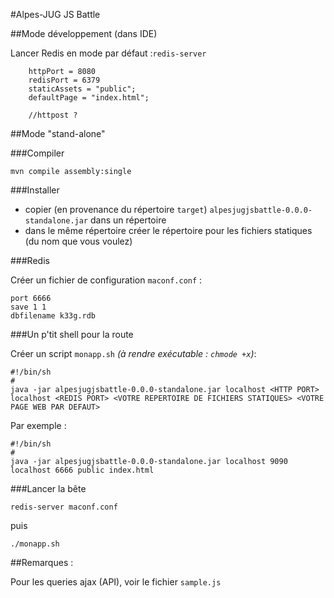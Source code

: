 #Alpes-JUG JS Battle

##Mode développement (dans IDE)

Lancer Redis en mode par défaut :`redis-server`

        httpPort = 8080
        redisPort = 6379
        staticAssets = "public";
        defaultPage = "index.html";
        
        //httpost ?


##Mode "stand-alone"

###Compiler

    mvn compile assembly:single

###Installer

- copier (en provenance du répertoire `target`) `alpesjugjsbattle-0.0.0-standalone.jar` dans un répertoire
- dans le même répertoire créer le répertoire pour les fichiers statiques (du nom que vous voulez)

###Redis

Créer un fichier de configuration `maconf.conf` :

    port 6666
    save 1 1
    dbfilename k33g.rdb

###Un p'tit shell pour la route

Créer un script `monapp.sh` *(à rendre exécutable : `chmode +x`)*:

    #!/bin/sh
    #
    java -jar alpesjugjsbattle-0.0.0-standalone.jar localhost <HTTP PORT> localhost <REDIS PORT> <VOTRE REPERTOIRE DE FICHIERS STATIQUES> <VOTRE PAGE WEB PAR DEFAUT>

Par exemple :

    #!/bin/sh
    #
    java -jar alpesjugjsbattle-0.0.0-standalone.jar localhost 9090 localhost 6666 public index.html

###Lancer la bête

    redis-server maconf.conf

puis

    ./monapp.sh


##Remarques :

Pour les queries ajax (API), voir le fichier `sample.js`